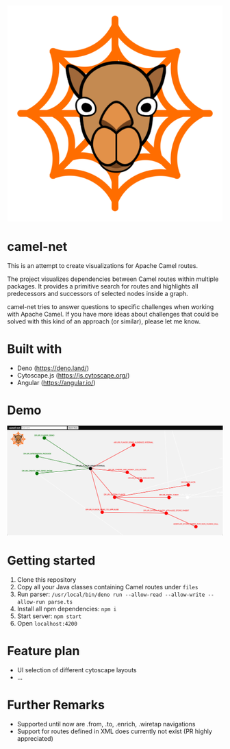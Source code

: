 ![alt text](src/assets/logo.png "Title")
# camel-net

This is an attempt to create visualizations for Apache Camel routes.

The project visualizes dependencies between Camel routes within multiple packages. 
It provides a primitive search for routes and highlights all predecessors and successors of selected nodes inside a graph.

camel-net tries to answer questions to specific challenges when working with Apache Camel. If you have more ideas about challenges that could be solved with this kind of an approach (or similar), please let me know.

# Built with

* Deno (https://deno.land/)
* Cytoscape.js (https://js.cytoscape.org/)
* Angular (https://angular.io/)

# Demo

![alt text](demo.png "camel-net screenshot")

# Getting started

1. Clone this repository
2. Copy all your Java classes containing Camel routes under `files`
3. Run parser: `/usr/local/bin/deno run --allow-read --allow-write --allow-run parse.ts`
4. Install all npm dependencies: `npm i`
5. Start server: `npm start`
6. Open `localhost:4200`

# Feature plan

* UI selection of different cytoscape layouts
* ...


# Further Remarks

* Supported until now are .from, .to, .enrich, .wiretap navigations
* Support for routes defined in XML does currently not exist (PR highly appreciated)
